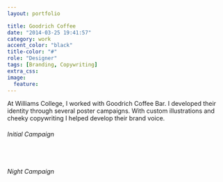 ```yaml
---
layout: portfolio

title: Goodrich Coffee
date: "2014-03-25 19:41:57"
category: work
accent_color: "black"
title-color: "#"
role: "Designer"
tags: [Branding, Copywriting]
extra_css:
image:
  feature:
---
```


At Williams College, I worked with Goodrich Coffee Bar. I developed their identity through several poster campaigns. With custom illustrations and cheeky copywriting I helped develop their brand voice.

###### Initial Campaign
<img src="{{ site.url }}{{ site.images_url }}gcb-skyr.jpg" alt="">
<img src="{{ site.url }}{{ site.images_url }}gcb-tees.jpg" alt="">
<img src="{{ site.url }}{{ site.images_url }}gcb-iced.jpg" alt="">
<img src="{{ site.url }}{{ site.images_url }}gcb-wildflour.jpg" alt="">

###### Night Campaign
<img src="{{ site.url }}{{ site.images_url }}gcb-night.jpg" alt="">
<img src="{{ site.url }}{{ site.images_url }}gcb-happy-tea.jpg" alt="">